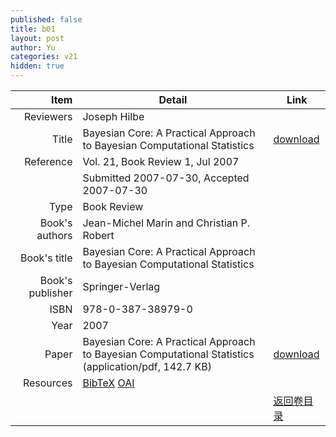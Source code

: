 ```yaml
---
published: false
title: b01
layout: post
author: Yu
categories: v21
hidden: true
---
```


| Item | Detail | Link |
|---:|---|---|
| Reviewers | Joseph Hilbe| |
| Title |Bayesian Core: A Practical Approach to Bayesian Computational Statistics | [download](http://www.jstatsoft.org/v21/b01/paper) |
| Reference |Vol. 21, Book Review 1, Jul 2007 | |
| | Submitted 2007-07-30, Accepted 2007-07-30| | 
| Type | Book Review| |
| Book's authors | Jean-Michel Marin and Christian P. Robert| |
| Book's title | Bayesian Core: A Practical Approach to Bayesian Computational Statistics| |
| Book's publisher | Springer-Verlag| |
| ISBN | 978-0-387-38979-0| |
| Year | 2007| |
| Paper | Bayesian Core: A Practical Approach to Bayesian Computational Statistics  (application/pdf, 142.7 KB)| [download](http://www.jstatsoft.org/v21/b01/paper) |
| Resources | [BibTeX](http://www.jstatsoft.org/v21/b01/bibtex) [OAI](http://www.jstatsoft.org/oai?verb=GetRecord&identifier=oai.jstatsoft/v21/b01&prefix=oai_dc)| |
| |  | [返回卷目录]({{site.baseurl}}/volume/v21.html) |